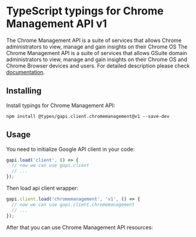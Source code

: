 # TypeScript typings for Chrome Management API v1

The Chrome Management API is a suite of services that allows Chrome administrators to view, manage and gain insights on their Chrome OS The Chrome Management API is a suite of services that allows GSuite domain administrators to view, manage and gain insights on their Chrome OS and Chrome Browser devices and users.
For detailed description please check [documentation](http://developers.google.com/chrome/management/).

## Installing

Install typings for Chrome Management API:

```
npm install @types/gapi.client.chromemanagement@v1 --save-dev
```

## Usage

You need to initialize Google API client in your code:

```typescript
gapi.load('client', () => {
  // now we can use gapi.client
  // ...
});
```

Then load api client wrapper:

```typescript
gapi.client.load('chromemanagement', 'v1', () => {
  // now we can use gapi.client.chromemanagement
  // ...
});
```



After that you can use Chrome Management API resources:

```typescript
```
